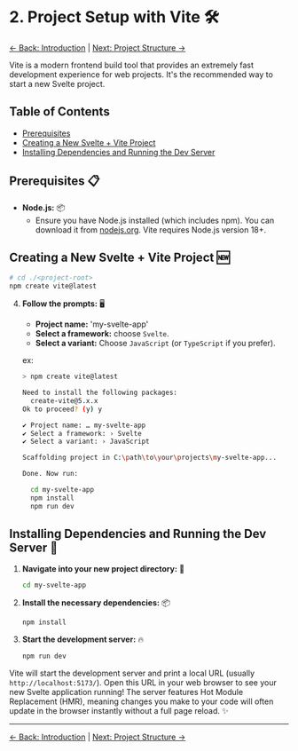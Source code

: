 # 2. Project Setup with Vite 🛠️

[<- Back: Introduction](./01-introduction.md) | [Next: Project Structure ->](./03-project-structure.md)

Vite is a modern frontend build tool that provides an extremely fast development experience for web projects. It's the recommended way to start a new Svelte project.

## Table of Contents

- [Prerequisites](#prerequisites)
- [Creating a New Svelte + Vite Project](#creating-a-new-svelte--vite-project)
- [Installing Dependencies and Running the Dev Server](#installing-dependencies-and-running-the-dev-server)

## Prerequisites 📋

- **Node.js:** 📦
  - Ensure you have Node.js installed (which includes npm). You can download it from [nodejs.org](https://nodejs.org/). Vite requires Node.js version 18+.

## Creating a New Svelte + Vite Project 🆕

```bash
# cd ./<project-root>
npm create vite@latest
```

4.  **Follow the prompts:** 🖥️

    - **Project name:** 'my-svelte-app'
    - **Select a framework:** choose `Svelte`.
    - **Select a variant:** Choose `JavaScript` (or `TypeScript` if you prefer).

    ex:

    ```bash
    > npm create vite@latest

    Need to install the following packages:
      create-vite@5.x.x
    Ok to proceed? (y) y

    ✔ Project name: … my-svelte-app
    ✔ Select a framework: › Svelte
    ✔ Select a variant: › JavaScript

    Scaffolding project in C:\path\to\your\projects\my-svelte-app...

    Done. Now run:

      cd my-svelte-app
      npm install
      npm run dev
    ```

## Installing Dependencies and Running the Dev Server 🚀

1.  **Navigate into your new project directory:** 📂

    ```bash
    cd my-svelte-app
    ```

2.  **Install the necessary dependencies:** 📦

    ```bash
    npm install
    ```

3.  **Start the development server:** 🔥

    ```bash
    npm run dev
    ```

Vite will start the development server and print a local URL (usually `http://localhost:5173/`). Open this URL in your web browser to see your new Svelte application running! The server features Hot Module Replacement (HMR), meaning changes you make to your code will often update in the browser instantly without a full page reload. ✨

---

[<- Back: Introduction](./01-introduction.md) | [Next: Project Structure ->](./03-project-structure.md)
